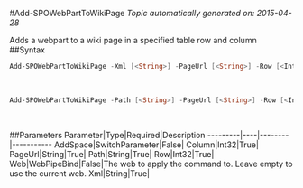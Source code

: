 #Add-SPOWebPartToWikiPage
*Topic automatically generated on: 2015-04-28*

Adds a webpart to a wiki page in a specified table row and column
##Syntax
```powershell
Add-SPOWebPartToWikiPage -Xml [<String>] -PageUrl [<String>] -Row [<Int32>] -Column [<Int32>] [-AddSpace [<SwitchParameter>]] [-Web [<WebPipeBind>]]
```
&nbsp;

```powershell
Add-SPOWebPartToWikiPage -Path [<String>] -PageUrl [<String>] -Row [<Int32>] -Column [<Int32>] [-AddSpace [<SwitchParameter>]] [-Web [<WebPipeBind>]]
```
&nbsp;

##Parameters
Parameter|Type|Required|Description
---------|----|--------|-----------
AddSpace|SwitchParameter|False|
Column|Int32|True|
PageUrl|String|True|
Path|String|True|
Row|Int32|True|
Web|WebPipeBind|False|The web to apply the command to. Leave empty to use the current web.
Xml|String|True|
